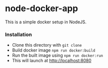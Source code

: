 # node-docker-app
This is a simple docker setup in NodeJS.

### Installation

 - Clone this directory with 
 `git clone`
 - Build docker image
    `npm run docker:build`
 - Run the built image using
	 `npm run docker:run`
 - This will launch at [http://localhost:8080](http://localhost:8080)

